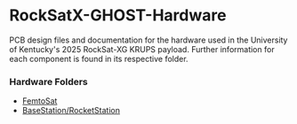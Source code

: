 # RockSatX-GHOST-Hardware
PCB design files and documentation for the hardware used in the University of Kentucky's 2025 RockSat-XG KRUPS payload. Further information for each component is found in its respective folder.

### Hardware Folders
- [FemtoSat](FemtoSat)
- [BaseStation/RocketStation](RocketStation)